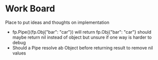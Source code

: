# Work Board

Place to put ideas and thoughts on implementation

- fp.Pipe()(fp.Obj{"bar": "car"}) will return fp.Obj{"bar": "car"} should maybe return nil instead of object but unsure if one way is harder to debug
- Should a Pipe resolve ab Object before returning result to remove nil values